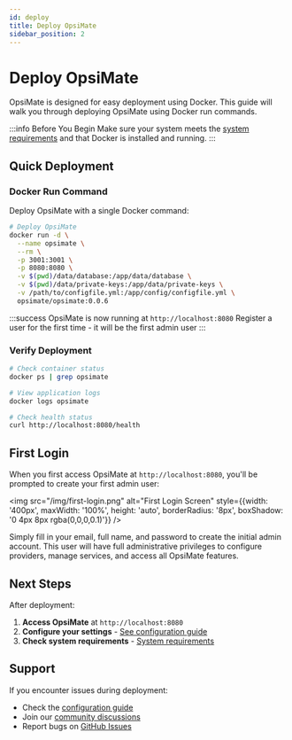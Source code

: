 ```yaml
---
id: deploy
title: Deploy OpsiMate
sidebar_position: 2
---
```


# Deploy OpsiMate

OpsiMate is designed for easy deployment using Docker. This guide will walk you through deploying OpsiMate using Docker run commands.

:::info Before You Begin
Make sure your system meets the [system requirements](system-requirements) and that Docker is installed and running.
:::

## Quick Deployment

### Docker Run Command

Deploy OpsiMate with a single Docker command:

```bash
# Deploy OpsiMate
docker run -d \
  --name opsimate \
  --rm \
  -p 3001:3001 \
  -p 8080:8080 \
  -v $(pwd)/data/database:/app/data/database \
  -v $(pwd)/data/private-keys:/app/data/private-keys \
  -v /path/to/configfile.yml:/app/config/configfile.yml \
  opsimate/opsimate:0.0.6
```

:::success
OpsiMate is now running at `http://localhost:8080`
Register a user for the first time - it will be the first admin user
:::

### Verify Deployment

```bash
# Check container status
docker ps | grep opsimate

# View application logs
docker logs opsimate

# Check health status
curl http://localhost:8080/health
```

## First Login

When you first access OpsiMate at `http://localhost:8080`, you'll be prompted to create your first admin user:

<img src="/img/first-login.png" alt="First Login Screen" style={{width: '400px', maxWidth: '100%', height: 'auto', borderRadius: '8px', boxShadow: '0 4px 8px rgba(0,0,0,0.1)'}} />

Simply fill in your email, full name, and password to create the initial admin account. This user will have full administrative privileges to configure providers, manage services, and access all OpsiMate features.

## Next Steps

After deployment:

1. **Access OpsiMate** at `http://localhost:8080`
2. **Configure your settings** - [See configuration guide](configuration)
3. **Check system requirements** - [System requirements](system-requirements)

## Support

If you encounter issues during deployment:

- Check the [configuration guide](configuration)
- Join our [community discussions](https://github.com/opsimate/opsimate/discussions)
- Report bugs on [GitHub Issues](https://github.com/opsimate/opsimate/issues)
